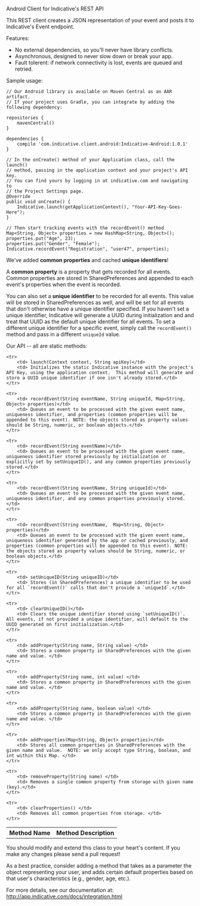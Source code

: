 Android Client for Indicative's REST API

This REST client creates a JSON representation of your event and posts it to Indicative's Event endpoint.

Features:

+ No external dependencies, so you'll never have library conflicts.
+ Asynchronous, designed to never slow down or break your app.
+ Fault tolerent: if network connectivity is lost, events are queued and retried.

Sample usage:

    // Our Android library is available on Maven Central as an AAR artifact.
    // If your project uses Gradle, you can integrate by adding the following dependency:
    
    repositories {
        mavenCentral()
    }

    dependencies {
        compile 'com.indicative.client.android:Indicative-Android:1.0.1'
    }

    // In the onCreate() method of your Application class, call the launch()
    // method, passing in the application context and your project's API key. 
    // You can find yours by logging in at indicative.com and navigating to
    // the Project Settings page.
    @Override
	public void onCreate() {
	    Indicative.launch(getApplicationContext(), "Your-API-Key-Goes-Here");
	}
    
    // Then start tracking events with the recordEvent() method
    Map<String, Object> properties = new HashMap<String, Object>();
    properties.put("Age", 23);
    properties.put("Gender", "Female");
    Indicative.recordEvent("Registration", "user47", properties);


We've added <b>common properties</b> and cached <b>unique identifiers</b>!

A <b>common property</b> is a property that gets recorded for all events. Common properties are stored in SharedPreferences and appended to each event's properties when the event is recorded.

You can also set a <b>unique identifier</b> to be recorded for all events. This value will be stored in SharedPreferences as well, and will be set for all events that don't otherwise have a unique identifier specified.  If you haven't set a unique identifier, Indicative will generate a UUID during initialization and and treat that UUID as the default unique identifier for all events. To set a different unique identifier for a specific event, simply call the `recordEvent()` method and pass in a different `uniqueId` value.

Our API -- all are static methods:

<table>
    <tr>
        <th> Method Name </th>
        <th> Method Description </th>
    </tr>

    <tr>
        <td> launch(Context context, String apiKey)</td>
        <td> Initializes the static Indicative instance with the project's API Key, using the application context.  This method will generate and store a UUID unique identifier if one isn't already stored.</td>
    </tr>

    <tr>
        <td> recordEvent(String eventName, String uniqueId, Map<String, Object> properties)</td>
        <td> Queues an event to be processed with the given event name, uniqueness identifier, and properties (common properties will be appended to this event). NOTE: the objects stored as property values should be String, numeric, or boolean objects.</td>
    </tr>

    <tr>
        <td> recordEvent(String eventName)</td>
        <td> Queues an event to be processed with the given event name, uniqueness identifier stored previously by initialization or explicitly set by setUniqueID(), and any common properties previously stored.</td>
    </tr>

    <tr>
        <td> recordEvent(String eventName, String uniqueId)</td>
        <td> Queues an event to be processed with the given event name, uniqueness identifier, and any common properties previously stored.</td>
    </tr>

    <tr>
        <td> recordEvent(String eventName,  Map<String, Object> properties)</td>
        <td> Queues an event to be processed with the given event name, uniqueness identifier generated by the app or cached previously, and properties (common properties will be appended to this event). NOTE: the objects stored as property values should be String, numeric, or boolean objects.</td>
    </tr>

    <tr>
        <td> setUniqueID(String uniqueID)</td>
        <td> Stores (in SharedPreferences) a unique identifier to be used for all `recordEvent()` calls that don't provide a `uniqueId`.</td>
    </tr>

    <tr>
        <td> clearUniqueID()</td>
        <td> Clears the unique identifier stored using `setUniqueID()`. All events, if not provided a unique identifier, will default to the UUID generated on first initialization.</td>
    </tr>

    <tr>
        <td> addProperty(String name, String value) </td>
        <td> Stores a common property in SharedPreferences with the given name and value. </td>
    </tr>

    <tr>
        <td> addProperty(String name, int value) </td>
        <td> Stores a common property in SharedPreferences with the given name and value. </td>
    </tr>

    <tr>
        <td> addProperty(String name, boolean value) </td>
        <td> Stores a common property in SharedPreferences with the given name and value. </td>
    </tr>

    <tr>
        <td> addProperties(Map<String, Object> properties)</td>
        <td> Stores all common properties in SharedPreferences with the given name and value.  NOTE: we only accept type String, boolean, and int within this Map. </td>
    </tr>

    <tr>
        <td> removeProperty(String name) </td>
        <td> Removes a single common property from storage with given name (key).</td>
    </tr>

    <tr>
        <td> clearProperties() </td>
        <td> Removes all common properties from storage. </td>
    </tr>

</table>

You should modify and extend this class to your heart's content.  If you make any changes please send a pull request!

As a best practice, consider adding a method that takes as a parameter the object representing your user, and adds certain default properties based on that user's characteristics (e.g., gender, age, etc.).

For more details, see our documentation at: http://app.indicative.com/docs/integration.html


